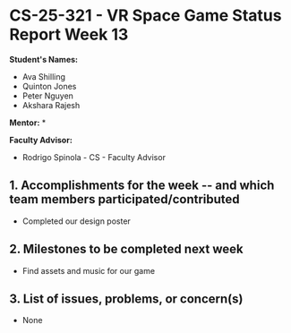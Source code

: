 # CS-25-321 - VR Space Game Status Report Week 13

**Student's Names:**

* Ava Shilling
* Quinton Jones
* Peter Nguyen
* Akshara Rajesh

**Mentor:**
* 

**Faculty Advisor:**
* Rodrigo Spinola - CS - Faculty Advisor

## 1. Accomplishments for the week -- and which team members participated/contributed

* Completed our design poster

## 2. Milestones to be completed next week

* Find assets and music for our game

## 3. List of issues, problems, or concern(s)
* None

